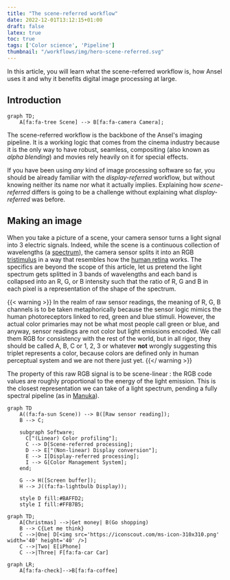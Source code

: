 ```yaml
---
title: "The scene-referred workflow"
date: 2022-12-01T13:12:15+01:00
draft: false
latex: true
toc: true
tags: ['Color science', 'Pipeline']
thumbnail: "/workflows/img/hero-scene-referred.svg"
---
```


In this article, you will learn what the scene-referred workflow is, how Ansel uses it and why it benefits digital image processing at large.

<!--more-->

## Introduction

```mermaid
graph TD;
    A[fa:fa-tree Scene] --> B[fa:fa-camera Camera];
```

The scene-referred workflow is the backbone of the Ansel's imaging pipeline. It is a working logic that comes from the cinema industry because it is the only way to have robust, seamless, compositing (also known as *alpha blending*) and movies rely heavily on it for special effects.

If you have been using *any* kind of image processing software so far, you should be already familiar with the *display-referred* workflow, but without knowing neither its name nor what it actually implies. Explaining how *scene-referred* differs is going to be a challenge without explaining what *display-referred* was before.

## Making an image

When you take a picture of a scene, your camera sensor turns a light signal into 3 electric signals. Indeed, while the scene is a continuous collection of wavelengths (a [spectrum](https://en.wikipedia.org/wiki/Visible_spectrum)), the camera sensor splits it into an RGB [tristimulus](https://en.wikipedia.org/wiki/CIE_1931_color_space#Tristimulus_values) in a way that resembles how the [human retina](https://en.wikipedia.org/wiki/Fovea_centralis) works. The specifics are beyond the scope of this article, let us pretend the light spectrum gets splitted in 3 bands of wavelengths and each band is collapsed into an R, G, or B intensity such that the ratio of R, G and B in each pixel is a representation of the shape of the spectrum.

{{< warning >}}
In the realm of raw sensor readings, the meaning of R, G, B channels is to be taken metaphorically because the sensor logic mimics the human photoreceptors linked to red, green and blue stimuli. However, the actual color primaries may not be what most people call green or blue, and anyway, sensor readings are not color but light emissions encoded. We call them RGB for consistency with the rest of the world, but in all rigor, they should be called A, B, C or 1, 2, 3 or whatever __not__ wrongly suggesting this triplet represents a color, because colors are defined only in human perceptual system and we are not there just yet.
{{</ warning >}}

The property of this raw RGB signal is to be scene-linear : the RGB code values are roughly proportional to the energy of the light emission. This is the closest representation we can take of a light spectrum, pending a fully spectral pipeline (as in [Manuka](https://www.wetafx.co.nz/research-and-tech/technology/manuka/)).

```mermaid
graph TD
    A((fa:fa-sun Scene)) --> B([Raw sensor reading]);
    B --> C;

    subgraph Software;
      C["(Linear) Color profiling"];
      C --> D[Scene-referred processing];
      D --> E["(Non-linear) Display conversion"];
      E --> I[Display-referred processing];
      I --> G[Color Management System];
    end;

    G --> H([Screen buffer]);
    H --> J((fa:fa-lightbulb Display));

    style D fill:#BAFFD2;
    style I fill:#FFB7B5;
```

```mermaid
graph TD;
    A[Christmas] -->|Get money| B(Go shopping)
    B --> C{Let me think}
    C -->|One| D[<img src='https://iconscout.com/ms-icon-310x310.png' width='40' height='40' />]
    C -->|Two| E[iPhone]
    C -->|Three| F[fa:fa-car Car]
```

```mermaid
graph LR;
    A[fa:fa-check]-->B[fa:fa-coffee]
```
